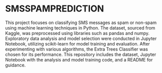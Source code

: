 # SMSSPAMPREDICTION
This project focuses on classifying SMS messages as spam or non-spam using machine learning techniques in Python. The dataset, sourced from Kaggle, was preprocessed using libraries such as pandas and numpy. Exploratory data analysis and model selection were conducted in Jupyter Notebook, utilizing scikit-learn for model training and evaluation. After experimenting with various algorithms, the Extra Trees Classifier was chosen for its performance. This repository includes the dataset, Jupyter Notebook with the analysis and model training code, and a README for guidance.
